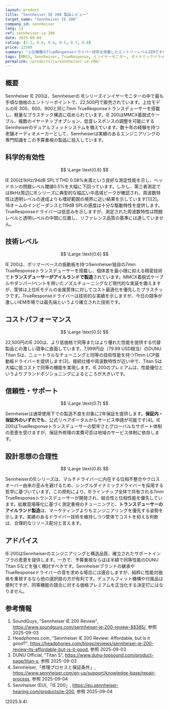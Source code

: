 ```yaml
---
layout: product
title: "Sennheiser IE 200 製品レビュー"
target_name: "Sennheiser IE 200"
company_id: sennheiser
lang: ja
ref: sennheiser-ie-200
date: 2025-09-04
rating: [3.2, 0.6, 0.6, 0.5, 0.7, 0.8]
price: 22500
summary: "上位機種のTrueResponseドライバー技術を搭載したエントリーレベルIEMですが、大幅に安価で同等性能を提供する他社製品との競争で厳しい立場にあります。"
tags: [MMCX, Sennheiser, TrueResponse, インイヤーモニター, ダイナミックドライバー, 有線]
permalink: /products/ja/sennheiser-ie-200/
---
```

## 概要

Sennheiser IE 200は、Sennheiserの IEシリーズインイヤーモニターの中で最も手頃な価格のエントリーポイントで、22,500円で販売されています。上位モデルのIE 300、600、900と同じ7mm TrueResponseトランスデューサーを搭載し、軽量なプラスチック構造に収められています。IE 200はMMCX着脱式ケーブル、複数のイヤーチップオプション、低音レスポンスの調整を可能にするSennheiserのデュアルフィットシステムを備えています。数十年の経験を持つ老舗オーディオメーカーとして、Sennheiserは実績のあるエンジニアリングの専門知識をこの予算重視の製品に投入しています。

## 科学的有効性

$$ \Large \text{0.6} $$

IE 200は1kHz/94dB SPLでTHD 0.08%未満という良好な測定性能を示し、ヘッドホンの問題レベル閾値0.5%を大幅に下回っています。しかし、第三者測定では8kHz周辺にIEシリーズに典型的な幅広い中高域ピークが確認され、周波数特性は透明レベルの達成よりも嗜好範囲の境界に近い結果を示しています[1][2]。18オームのインピーダンスと119dB SPLの感度は十分な駆動特性を提供します。TrueResponseドライバーは低歪みを示しますが、測定された周波数特性は問題レベルと透明レベルの中間に位置し、リファレンス品質の基準には達していません。

## 技術レベル

$$ \Large \text{0.6} $$

IE 200は、ポリマーベースの振動板を持つSennheiser独自の7mm TrueResponseトランスデューサーを搭載し、個体差を最小限に抑える精密技術で**トランスデューサーがアイルランドで製造**されています。MMCX着脱式ケーブルやダンパー/ベントを用いたノズルチューニングなど現代的な実装を備えますが、筐体は上位IEモデルの金属筐体に対してコスト最適化を優先したプラスチックです。TrueResponseドライバーは技術的な実績を示しますが、今日の競争が激しいIEM市場では最先端というより確立された技術です。

## コストパフォーマンス

$$ \Large \text{0.5} $$

22,500円のIE 200は、より低価格で同等またはより優れた性能を提供する代替製品との激しい競争に直面しています。7,999円台（79.99 USD相当）のDUNU Titan Sは、ニュートラルなチューニングと同等の技術性能を持つ11mm LCP振動板ドライバーを提供します[3]。接続仕様や周波数特性が近い中で、Titan Sは大幅に低コストで同等の機能を実現します。IE 200のプレミアムは、性能優位というよりブランドポジショニングによるところが大きいです。

## 信頼性・サポート

$$ \Large \text{0.7} $$

Sennheiserは通常使用下での製造不良を対象に2年保証を提供します。**保証内・保証外のいずれでも**、公式リペアポータルからサービス申請が可能です[4]。IE 200はTrueResponseトランスデューサーの堅牢さとグローバルなサポート体制の恩恵を受けますが、保証外修理の実費可否は地域のサービス体制に依存します。

## 設計思想の合理性

$$ \Large \text{0.8} $$

SennheiserのIEシリーズは、マルチドライバーに内在する位相不整合やクロスオーバー由来の歪みを避けるため、シングルダイナミックドライバーを採用する哲学に基づいています。この原則により、IEラインナップ全体で共有される7mm TrueResponseトランスデューサーが開発され、結合性と位相性能を優先しています。拡散音場等化に基づく測定重視のチューニングと、**トランスデューサーのアイルランド製造**は、マーケティングよりもエンジニアリングを優先する姿勢を示します。実績のあるドライバー技術を維持しつつ筐体でコストを抑える判断は、合理的なリソース配分と言えます。

## アドバイス

IE 200はSennheiserのエンジニアリングと構造品質、確立されたサポートインフラの恩恵を提供します。一方で、予算重視ならほぼ半額で同等性能のDUNU Titan Sなどを強く検討すべきです。Sennheiserブランドの継承やTrueResponseドライバーの音を求める場合には適合しますが、純粋に性能対価格を重視するなら他の選択肢の方が有利です。デュアルフィット機構や付属品は便利ですが、同等機能の競合に対する価格プレミアムを正当化する決定打にはなりません。

## 参考情報

1. SoundGuys, "Sennheiser IE 200 Review", https://www.soundguys.com/sennheiser-ie-200-review-88385/, 参照 2025-09-03  
2. Headphones.com, "Sennheiser IE 200 Review: Affordable, but is it good?", https://headphones.com/blogs/reviews/sennheiser-ie-200-review-its-affordable-but-is-it-good, 参照 2025-09-03  
3. DUNU Official, "Titan S", https://www.dunu-topsound.com/product-page/titan-s, 参照 2025-09-03  
4. Sennheiser,「修理プロセスと保証条件」, https://www.sennheiser.com/en-us/support/knowledge-base/repair-process, 参照 2025-09-04  
5. Sennheiser (EU),「IE 200」, https://eu.sennheiser-hearing.com/products/ie-200, 参照 2025-09-04

(2025.9.4)

